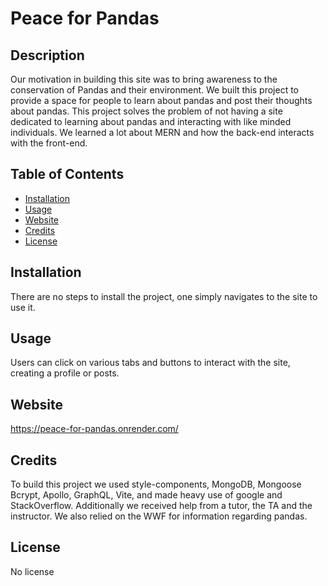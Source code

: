 # Peace for Pandas

  ## Description
  Our motivation in building this site was to bring awareness to the conservation of Pandas and their environment. We built this project to provide a space for people to learn about pandas and post their thoughts about pandas. This project solves the problem of not having a site dedicated to learning about pandas and interacting with like minded individuals. We learned a lot about MERN and how the back-end interacts with the front-end.

## Table of Contents
  - [Installation](#installation)
  - [Usage](#usage)
  - [Website](#website)
  - [Credits](#credits)
  - [License](#license)

  ## Installation
  
  There are no steps to install the project, one simply navigates to the site to use it.

  ## Usage

  Users can click on various tabs and buttons to interact with the site, creating a profile or posts.

  ## Website

  https://peace-for-pandas.onrender.com/

  ## Credits

  To build this project we used style-components, MongoDB, Mongoose Bcrypt, Apollo, GraphQL, Vite, and made heavy use of google and StackOverflow. Additionally we received help from a tutor, the TA and the instructor. We also relied on the WWF for information regarding pandas.

  ## License

  No license

  
